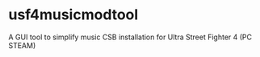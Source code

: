 # usf4musicmodtool
A GUI tool to simplify music CSB installation for Ultra Street Fighter 4 (PC STEAM)
